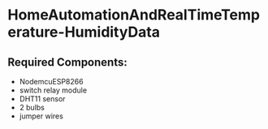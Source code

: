 # HomeAutomationAndRealTimeTemperature-HumidityData
## Required Components:
* NodemcuESP8266
* switch relay module
* DHT11 sensor 
* 2 bulbs
* jumper wires
